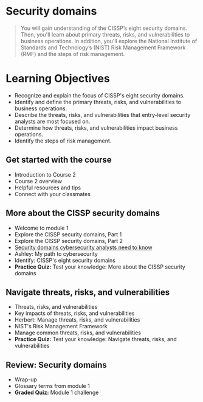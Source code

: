 # Security domains
> You will gain understanding of the CISSP’s eight security domains. Then, you'll learn about primary threats, risks, and vulnerabilities to business operations. In addition, you'll explore the National Institute of Standards and Technology’s (NIST) Risk Management Framework (RMF) and the steps of risk management.

# Learning Objectives
- Recognize and explain the focus of CISSP's eight security domains.
- Identify and define the primary threats, risks, and vulnerabilities to business operations.
- Describe the threats, risks, and vulnerabilities that entry-level security analysts are most focused on.
- Determine how threats, risks, and vulnerabilities impact business operations.
- Identify the steps of risk management.
## Get started with the course
- Introduction to Course 2
- Course 2 overview
- Helpful resources and tips
- Connect with your classmates
## More about the CISSP security domains
- Welcome to module 1
- Explore the CISSP security domains, Part 1
- Explore the CISSP security domains, Part 2
- [Security domains cybersecurity analysts need to know](https://github.com/KailaniBailey/Google-Cybersecurity-Professional-Certificate/tree/main/Course%202:%20Play%20It%20Safe:%20Manage%20Security%20Risks/Week%201:%20Security%20Domains/Security%20domains%20cybersecurity%20analysts%20need%20to%20know)
- Ashley: My path to cybersecurity
- Identify: CISSP's eight security domains
- **Practice Quiz:** Test your knowledge: More about the CISSP security domains
## Navigate threats, risks, and vulnerabilities
- Threats, risks, and vulnerabilities
- Key impacts of threats, risks, and vulnerabilities
- Herbert: Manage threats, risks, and vulnerabilities
- NIST's Risk Management Framework
- Manage common threats, risks, and vulnerabilities
- **Practice Quiz:** Test your knowledge: Navigate threats, risks, and vulnerabilities
## Review: Security domains
- Wrap-up
- Glossary terms from module 1
- **Graded Quiz:** Module 1 challenge
